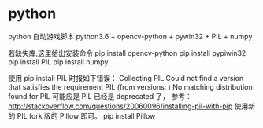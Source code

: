 # python
python 自动游戏脚本
python3.6 + opencv-python + pywin32 + PIL + numpy

若缺失库,这里给出安装命令
pip install opencv-python
pip install pypiwin32
pip install PIL
pip install numpy

使用 pip install PIL 时报如下错误：
Collecting PIL
Could not find a version that satisfies the requirement PIL (from versions: )
No matching distribution found for PIL
可能应是 PIL 已经是 deprecated 了，
参考：
http://stackoverflow.com/questions/20060096/installing-pil-with-pip
使用新的 PIL fork 版的 Pillow 即可。
pip install Pillow
